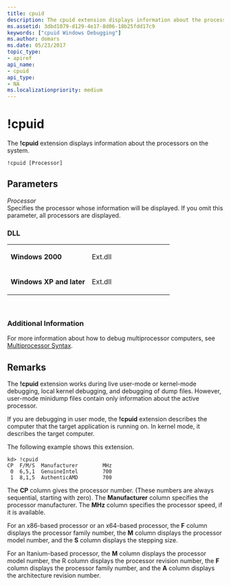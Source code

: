 ```yaml
---
title: cpuid
description: The cpuid extension displays information about the processors on the system.
ms.assetid: 3dbd1079-d129-4e17-8d06-18b25fdd17c9
keywords: ["cpuid Windows Debugging"]
ms.author: domars
ms.date: 05/23/2017
topic_type:
- apiref
api_name:
- cpuid
api_type:
- NA
ms.localizationpriority: medium
---
```


# !cpuid


The **!cpuid** extension displays information about the processors on the system.

```dbgsyntax
!cpuid [Processor]
```

## <span id="ddk__cpuid_dbg"></span><span id="DDK__CPUID_DBG"></span>Parameters


<span id="_______Processor______"></span><span id="_______processor______"></span><span id="_______PROCESSOR______"></span> *Processor*   
Specifies the processor whose information will be displayed. If you omit this parameter, all processors are displayed.

### <span id="DLL"></span><span id="dll"></span>DLL

<table>
<colgroup>
<col width="50%" />
<col width="50%" />
</colgroup>
<tbody>
<tr class="odd">
<td align="left"><p><strong>Windows 2000</strong></p></td>
<td align="left"><p>Ext.dll</p></td>
</tr>
<tr class="even">
<td align="left"><p><strong>Windows XP and later</strong></p></td>
<td align="left"><p>Ext.dll</p></td>
</tr>
</tbody>
</table>

 

### <span id="Additional_Information"></span><span id="additional_information"></span><span id="ADDITIONAL_INFORMATION"></span>Additional Information

For more information about how to debug multiprocessor computers, see [Multiprocessor Syntax](multiprocessor-syntax.md).

Remarks
-------

The **!cpuid** extension works during live user-mode or kernel-mode debugging, local kernel debugging, and debugging of dump files. However, user-mode minidump files contain only information about the active processor.

If you are debugging in user mode, the **!cpuid** extension describes the computer that the target application is running on. In kernel mode, it describes the target computer.

The following example shows this extension.

```dbgcmd
kd> !cpuid 
CP  F/M/S  Manufacturer        MHz 
 0  6,5,1  GenuineIntel        700 
 1  8,1,5  AuthenticAMD        700 
```

The **CP** column gives the processor number. (These numbers are always sequential, starting with zero). The **Manufacturer** column specifies the processor manufacturer. The **MHz** column specifies the processor speed, if it is available.

For an x86-based processor or an x64-based processor, the **F** column displays the processor family number, the **M** column displays the processor model number, and the **S** column displays the stepping size.

For an Itanium-based processor, the **M** column displays the processor model number, the R column displays the processor revision number, the **F** column displays the processor family number, and the **A** column displays the architecture revision number.

 

 





